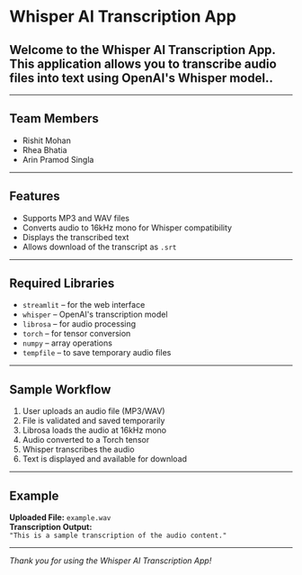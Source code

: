 # Whisper AI Transcription App

Welcome to the Whisper AI Transcription App. This application allows you to transcribe audio files into text using OpenAI's Whisper model..
---

---

## Team Members

- Rishit Mohan
- Rhea Bhatia
- Arin Pramod Singla

---

## Features

- Supports MP3 and WAV files
- Converts audio to 16kHz mono for Whisper compatibility
- Displays the transcribed text
- Allows download of the transcript as `.srt`

---

## Required Libraries

- `streamlit` – for the web interface
- `whisper` – OpenAI's transcription model
- `librosa` – for audio processing
- `torch` – for tensor conversion
- `numpy` – array operations
- `tempfile` – to save temporary audio files

---

## Sample Workflow

1. User uploads an audio file (MP3/WAV)
2. File is validated and saved temporarily
3. Librosa loads the audio at 16kHz mono
4. Audio converted to a Torch tensor
5. Whisper transcribes the audio
6. Text is displayed and available for download

---

## Example

**Uploaded File:** `example.wav`  
**Transcription Output:**  
`"This is a sample transcription of the audio content."`

---

*Thank you for using the Whisper AI Transcription App!*
